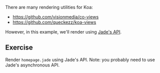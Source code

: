 
There are many rendering utilities for Koa:

- https://github.com/visionmedia/co-views
- https://github.com/queckezz/koa-views

However, in this example, we'll render using [Jade's API](https://github.com/visionmedia/jade#api).

## Exercise

Render `homepage.jade` using Jade's API.
Note: you probably need to use Jade's asynchronous API.
